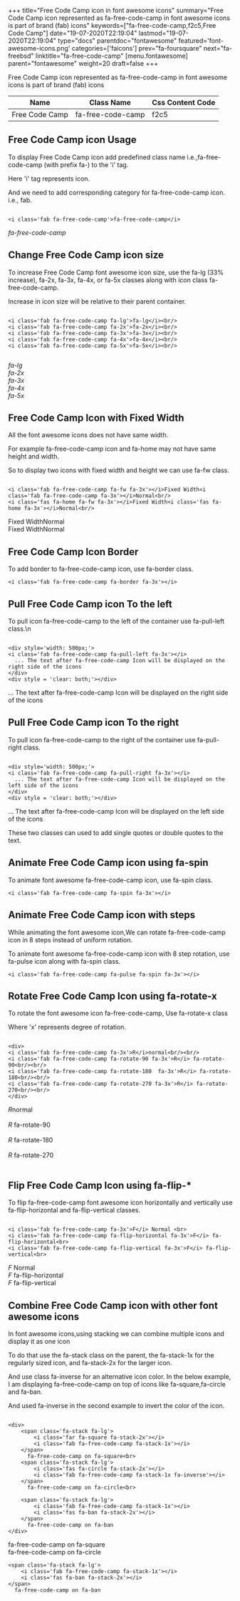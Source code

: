 +++
title="Free Code Camp icon in font awesome icons"
summary="Free Code Camp icon represented as fa-free-code-camp in font awesome icons is part of brand (fab) icons"
keywords=["fa-free-code-camp,f2c5,Free Code Camp"]
date="19-07-2020T22:19:04"
lastmod="19-07-2020T22:19:04"
type="docs"
parentdoc="fontawesome"
featured='font-awesome-icons.png'
categories=['faicons']
prev="fa-foursquare"
next="fa-freebsd"
linktitle="fa-free-code-camp"
[menu.fontawesome]
parent="fontawesome"
weight=20
draft=false
+++


Free Code Camp icon represented as fa-free-code-camp in font awesome icons is part of brand (fab) icons

<div class='table-responsive'><table class='table'><thead><tr><th>Name</th><th>Class Name</th><th>Css Content Code</th></tr></thead><tbody><tr><td>Free Code Camp</td><td>fa-free-code-camp</td><td>f2c5</td></tr></tbody></table></div>



## Free Code Camp icon Usage

To display Free Code Camp icon add predefined class name i.e.,fa-free-code-camp (with prefix fa-) to the 'i' tag.

Here 'i' tag represents icon.

And we need to add corresponding category for fa-free-code-camp icon. i.e., fab.


```

<i class='fab fa-free-code-camp'>fa-free-code-camp</i>
```

<i class='fab fa-free-code-camp'>fa-free-code-camp</i>




## Change Free Code Camp icon size
To increase Free Code Camp font awesome icon size, use the fa-lg (33% increase), fa-2x, fa-3x, fa-4x, or fa-5x classes along with icon class fa-free-code-camp.

Increase in icon size will be relative to their parent container. 

```

<i class='fab fa-free-code-camp fa-lg'>fa-lg</i><br/>
<i class='fab fa-free-code-camp fa-2x'>fa-2x</i><br/>
<i class='fab fa-free-code-camp fa-3x'>fa-3x</i><br/>
<i class='fab fa-free-code-camp fa-4x'>fa-4x</i><br/>
<i class='fab fa-free-code-camp fa-5x'>fa-5x</i><br/>
            
```

<i class='fab fa-free-code-camp fa-lg'>fa-lg</i><br/>
<i class='fab fa-free-code-camp fa-2x'>fa-2x</i><br/>
<i class='fab fa-free-code-camp fa-3x'>fa-3x</i><br/>
<i class='fab fa-free-code-camp fa-4x'>fa-4x</i><br/>
<i class='fab fa-free-code-camp fa-5x'>fa-5x</i><br/>
            



## Free Code Camp Icon with Fixed Width 

All the font awesome icons does not have same width.

For example fa-free-code-camp icon and fa-home may not have same height and width.

So to display two icons with fixed width and height we can use fa-fw class.


```

<i class='fab fa-free-code-camp fa-fw fa-3x'></i>Fixed Width<i class='fab fa-free-code-camp fa-3x'></i>Normal<br/>
<i class='fas fa-home fa-fw fa-3x'></i>Fixed Width<i class='fas fa-home fa-3x'></i>Normal<br/>
```

<i class='fab fa-free-code-camp fa-fw fa-3x'></i>Fixed Width<i class='fab fa-free-code-camp fa-3x'></i>Normal<br/>
<i class='fas fa-home fa-fw fa-3x'></i>Fixed Width<i class='fas fa-home fa-3x'></i>Normal<br/>



## Free Code Camp Icon Border 

To add border to fa-free-code-camp icon, use fa-border class.


```
<i class='fab fa-free-code-camp fa-border fa-3x'></i>

```
<i class='fab fa-free-code-camp fa-border fa-3x'></i>





## Pull Free Code Camp icon To the left

To pull icon fa-free-code-camp to the left of the container use fa-pull-left class.\n

```

<div style='width: 500px;'>
<i class='fab fa-free-code-camp fa-pull-left fa-3x'></i>
  ... The text after fa-free-code-camp Icon will be displayed on the right side of the icons
</div>
<div style = 'clear: both;'></div>
```

<div style='width: 500px;'>
<i class='fab fa-free-code-camp fa-pull-left fa-3x'></i>
  ... The text after fa-free-code-camp Icon will be displayed on the right side of the icons
</div>
<div style = 'clear: both;'></div>




## Pull Free Code Camp icon To the right
To pull icon fa-free-code-camp to the right of the container use fa-pull-right class.

```

<div style='width: 500px;'>
<i class='fab fa-free-code-camp fa-pull-right fa-3x'></i>
  ... The text after fa-free-code-camp Icon will be displayed on the left side of the icons
</div>
<div style = 'clear: both;'></div>
```

<div style='width: 500px;'>
<i class='fab fa-free-code-camp fa-pull-right fa-3x'></i>
  ... The text after fa-free-code-camp Icon will be displayed on the left side of the icons
</div>
<div style = 'clear: both;'></div>

These two classes can used to add single quotes or double quotes to the text.


## Animate Free Code Camp icon using fa-spin
To animate font awesome fa-free-code-camp icon, use fa-spin class.

```
<i class='fab fa-free-code-camp fa-spin fa-3x'></i>
```
<i class='fab fa-free-code-camp fa-spin fa-3x'></i>




## Animate Free Code Camp icon with steps
While animating the font awesome icon,We can rotate fa-free-code-camp icon in 8 steps instead of uniform rotation.

To animate font awesome fa-free-code-camp icon with 8 step rotation, use fa-pulse icon along with fa-spin class.


```
<i class='fab fa-free-code-camp fa-pulse fa-spin fa-3x'></i>

```
<i class='fab fa-free-code-camp fa-pulse fa-spin fa-3x'></i>





## Rotate Free Code Camp Icon using fa-rotate-x
To rotate the font awesome icon fa-free-code-camp, Use fa-rotate-x class

Where 'x' represents degree of rotation.


```

<div>
<i class='fab fa-free-code-camp fa-3x'>R</i>normal<br/><br/>
<i class='fab fa-free-code-camp fa-rotate-90 fa-3x'>R</i> fa-rotate-90<br/><br/> 
<i class='fab fa-free-code-camp fa-rotate-180  fa-3x'>R</i> fa-rotate-180<br/><br/> 
<i class='fab fa-free-code-camp fa-rotate-270 fa-3x'>R</i> fa-rotate-270<br/><br/>
</div>
```

<div>
<i class='fab fa-free-code-camp fa-3x'>R</i>normal<br/><br/>
<i class='fab fa-free-code-camp fa-rotate-90 fa-3x'>R</i> fa-rotate-90<br/><br/> 
<i class='fab fa-free-code-camp fa-rotate-180  fa-3x'>R</i> fa-rotate-180<br/><br/> 
<i class='fab fa-free-code-camp fa-rotate-270 fa-3x'>R</i> fa-rotate-270<br/><br/>
</div>




## Flip Free Code Camp Icon using fa-flip-*
To flip fa-free-code-camp font awesome icon horizontally and vertically use fa-flip-horizontal and fa-flip-vertical classes. 

```

<i class='fab fa-free-code-camp fa-3x'>F</i> Normal <br>
<i class='fab fa-free-code-camp fa-flip-horizontal fa-3x'>F</i> fa-flip-horizontal<br>
<i class='fab fa-free-code-camp fa-flip-vertical fa-3x'>F</i> fa-flip-vertical<br>
```

<i class='fab fa-free-code-camp fa-3x'>F</i> Normal <br>
<i class='fab fa-free-code-camp fa-flip-horizontal fa-3x'>F</i> fa-flip-horizontal<br>
<i class='fab fa-free-code-camp fa-flip-vertical fa-3x'>F</i> fa-flip-vertical<br>




## Combine Free Code Camp icon with other font awesome icons
In font awesome icons,using stacking we can combine multiple icons and display it as one icon 

To do that use the fa-stack class on the parent, the fa-stack-1x for the regularly sized icon, and fa-stack-2x for the larger icon.

And use class fa-inverse for an alternative icon color. 
In the below example, I am displaying fa-free-code-camp on top of icons like fa-square,fa-circle and fa-ban.

And used fa-inverse in the second example to invert the color of the icon.

```

<div>
    <span class='fa-stack fa-lg'>
        <i class='far fa-square fa-stack-2x'></i>
        <i class='fab fa-free-code-camp fa-stack-1x'></i>
    </span>
      fa-free-code-camp on fa-square<br>
    <span class='fa-stack fa-lg'>
        <i class='fas fa-circle fa-stack-2x'></i>
        <i class='fab fa-free-code-camp fa-stack-1x fa-inverse'></i>
    </span>
      fa-free-code-camp on fa-circle<br>

    <span class='fa-stack fa-lg'>
        <i class='fab fa-free-code-camp fa-stack-1x'></i>
        <i class='fas fa-ban fa-stack-2x'></i>
    </span>
      fa-free-code-camp on fa-ban
</div>
```

<div>
    <span class='fa-stack fa-lg'>
        <i class='far fa-square fa-stack-2x'></i>
        <i class='fab fa-free-code-camp fa-stack-1x'></i>
    </span>
      fa-free-code-camp on fa-square<br>
    <span class='fa-stack fa-lg'>
        <i class='fas fa-circle fa-stack-2x'></i>
        <i class='fab fa-free-code-camp fa-stack-1x fa-inverse'></i>
    </span>
      fa-free-code-camp on fa-circle<br>

    <span class='fa-stack fa-lg'>
        <i class='fab fa-free-code-camp fa-stack-1x'></i>
        <i class='fas fa-ban fa-stack-2x'></i>
    </span>
      fa-free-code-camp on fa-ban
</div>






